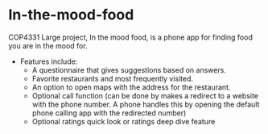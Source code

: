# In-the-mood-food
COP4331 Large project, In the mood food, is a phone app for finding food you are in the mood for.
- Features include:
  - A questionnaire that gives suggestions based on answers.
  - Favorite restaurants and most frequently visited.
  - An option to open maps with the address for the restaurant. 
  - Optional call function (can be done by makes a redirect to a website with the phone number. A phone handles this by opening the default phone calling app with the redirected number)
  - Optional ratings quick look or ratings deep dive feature
